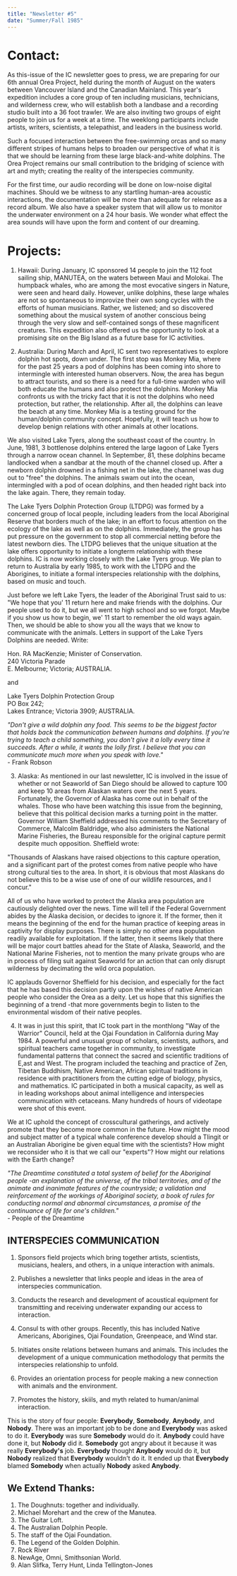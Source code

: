 ```yaml
---
title: "Newsletter #5"
date: "Summer/Fall 1985"
---
```


# Contact: 

As this-issue of the IC newsletter goes to press, we are preparing for our 6th annual Orea Project, held during the month of August on the waters between Vancouver Island and the Canadian Mainland. This year's expedition includes a core group of ten including musicians, technicians, and wilderness crew, who will establish both a landbase and a recording studio built into a 36 foot trawler. We are also inviting two groups of eight people to join us for a week at a time. The weeklong participants include artists, writers, scientists, a telepathist, and leaders in the business world. 

Such a focused interaction between the free-swimming orcas and so many different stripes of humans helps to broaden our perspective of what it is that we should be learning from these large black-and-white dolphins. The Orea Project remains our small contribution to the bridging of science with art and myth; creating the reality of the interspecies community. 

For the first time, our audio recording will be done on low-noise digital machines. Should we be witness to any startling human-area acoustic interactions, the documentation will be more than adequate for release as a record album. We also have a speaker system that will allow us to monitor the underwater environment on a 24 hour basis. We wonder what effect the area sounds will have upon the form and content of our dreaming. 


# Projects: 
1. Hawaii: During January, IC sponsored 14 people to join the 112 foot sailing ship, MANUTEA, on the waters between Maui and Molokai. The humpback whales, who are among the most evocative singers in Nature, were seen and heard daily. However, unlike dolphins, these large whales are not so spontaneous to improvize their own song cycles with the efforts of human musicians. Rather, we listened; and so discovered something about the musical system of another conscious being through the very slow and self-contained songs of these magnificent creatures. This  expedition  also  offered  us  the  opportunity  to  look  at  a  promising  site  on  the  Big  Island  as  a  future  base  for  IC  activities.  

2. Australia: During March and April, IC sent two representatives to explore dolphin hot spots, down under. The first stop was Monkey Mia, where for the past 25 years a pod of dolphins has been coming into shore to intermingle with interested human observers. Now, the area has begun to attract tourists, and so there is a need for a full-time warden who will both educate the humans and also protect the dolphins. Monkey Mia confronts us with the tricky fact that it is not the dolphins who need 
protection, but rather, the relationship. After all, the dolphins can leave the beach at any time. Monkey Mia is a testing 
ground for the human/dolphin community concept. Hopefully, it will teach us how to develop benign relations with other animals at other locations. 

We also visited Lake Tyers, along the southeast coast of the country. In June, 1981, 3 bottlenose dolphins entered the large lagoon of Lake Tyers through a narrow ocean channel. In September, 81, these dolphins became landlocked when a sandbar at the mouth of the channel closed up. After a newborn dolphin drowned in a fishing net in the lake, the channel was dug out to "free" the dolphins. The animals swam out into the ocean, intermingled with a pod of ocean dolphins, and then headed right back into the lake again. There, they remain today. 

The Lake Tyers Dolphin Protection Group (LTDPG) was formed by a concerned group of local people, including leaders from the local Aboriginal Reserve that borders much of the lake; in an effort to focus attention on the ecology of the lake as well as on the dolphins. Immediately, the group has put pressure on the government to stop all commercial netting before the latest newborn dies. The LTDPG believes that the unique situation at the lake offers opportunity to initiate a longterm relationship with these dolphins. IC is now working closely with the Lake Tyers group. We plan to return to Australia by early 1985, to work with the LTDPG and the Aborigines, to initiate a formal interspecies relationship with the dolphins, based on music and touch. 

Just before we left Lake Tyers, the leader of the Aboriginal Trust said to us: "We hope that you' 11 return here and make friends with the dolphins. Our people used to do it, but we all went to high school and so we forgot. Maybe if you show us how to begin, we' 11 start to remember the old ways again. Then, we should be able to show you all the ways that we know to communicate with the animals. Letters in support of the Lake Tyers Dolphins are needed. Write: 

Hon. RA MacKenzie; Minister of Conservation.
<br />240 Victoria Parade
<br />E. Melbourne; Victoria; AUSTRALIA. 

and 

Lake Tyers Dolphin Protection Group
<br />PO Box 242; 
<br />Lakes Entrance; Victoria 3909; AUSTRALIA.


*"Don't give a wild dolphin any food. This seems to be the biggest factor that holds back the communication between humans and dolphins. If you're trying to teach a child something, you don't give it a lolly every time it succeeds. After a while, it wants the lolly first. I believe that you can communicate much more when you speak with love."* 
<br />- Frank Robson 

<!-- <div class="newsletter-image">
<img  src="https://res.cloudinary.com/dzxk4xfee/image/upload/v1752160417/IN0004-1_pe3goc.png" alt='Artwork'/>
</div> -->

3. Alaska: As mentioned in our last newsletter, IC is involved in the issue of whether or not Seaworld of San Diego should be allowed to capture 100 and keep 10 areas from Alaskan waters over the next 5 years. Fortunately, the Governor of Alaska has come out in behalf of the whales. Those who have been watching this issue from the beginning, believe that this political decision marks a turning point in the matter. Governor William Sheffield addressed his comments to the Secretary of Commerce, Malcolm Baldridge, who also administers the National Marine Fisheries, the Bureau responsible for the original capture permit despite much opposition. Sheffield wrote:

"Thousands of Alaskans have raised objections to this capture operation, and a significant part of the protest comes from native people who have strong cultural ties to the area. In short, it is obvious that most Alaskans do not believe this to be a wise use of one of our wildlife resources, and I concur." 

All of us who have worked to protect the Alaska area population are cautiously delighted over the news. Time will tell if the Federal Government abides by the Alaska decision, or decides to ignore it. If the former, then it means the beginning of the end for the human practice of keeping areas in captivity for display purposes. There is simply no other area population readily available for exploitation. If the latter, then it seems likely that there will be major court battles ahead for the State of  Alaska, Seaworld, and the National Marine Fisheries, not to mention the many private groups who are in process of filing suit against Seaworld for an action that can only disrupt wilderness by decimating the wild orca population. 

IC applauds Governor Sheffield for his decision, and especially for the fact that he has based this decision partly upon the wishes of native American people who consider the Orea as a deity. Let us hope that this signifies the beginning of a trend -that more governments begin to listen to the environmental wisdom of their native peoples.

4. It was in just this spirit, that IC took part in the monthlong "Way of the Warrior" Council, held at the Ojai Foundation in California during May 1984. A powerful and unusual group of scholars, scientists, authors, and spiritual teachers came together in community, to investigate fundamental patterns that connect the sacred and scientific traditions of E,ast and West. The program included the teaching and practice of Zen, Tibetan Buddhism, Native American, African spiritual traditions in residence with practitioners from the cutting edge of biology, physics, and mathematics. IC participated in both a musical capacity, as well as in leading workshops about animal intelligence and interspecies communication with cetaceans. Many hundreds of hours of videotape were shot of this event.

We at IC uphold the concept of crosscultural gatherings, and actively promote that they become more common in the future. How might the mood and subject matter of a typical whale conference develop should a Tlingit or an Australian Aborigine be given equal time with the scientists? How might we reconsider who it is that we call our "experts"? How might our relations with the Earth change? 

*"The Dreamtime constituted a total system of belief for the Aboriginal people -an explanation of the universe, of the tribal territories, and of the animate and inanimate features of the countryside; a validation and reinforcement of the workings of Aboriginal society, a book of rules for conducting normal and abnormal circumstances, a promise of the continuance of life for one's children."*
<br />- People of the Dreamtime

## INTERSPECIES COMMUNICATION 
1. Sponsors field projects which bring together artists, scientists, musicians, healers, and others, in a unique interaction with animals. 

2. Publishes a newsletter that links people and ideas in the area of interspecies communication. 

3. Conducts the research and development of acoustical equipment for transmitting and receiving underwater expanding our access to interaction. 

4. Consul ts with other groups. Recently, this has included Native Americans, Aborigines, Ojai Foundation, Greenpeace, and Wind star. 

5. Initiates onsite relations between humans and animals. This includes the development of a unique communication methodology that permits the interspecies relationship to unfold. 

6. Provides an orientation process for people making a new connection with animals and the environment. 

7. Promotes the history, skiils, and myth related to human/animal interaction. 

This is the story of four people: **Everybody**, **Somebody**, **Anybody**, and **Nobody**. There was an important job to be done and **Everybody** was asked to do it. **Everybody** was sure **Somebody** would do it. **Anybody** could have done it, but **Nobody** did it. **Somebody** got angry about it because it was really **Everybody's** job. **Everybody** thought **Anybody** would do it, but **Nobody** realized that **Everybody** wouldn't do it. It ended up that **Everybody** blamed **Somebody** when actually **Nobody** asked **Anybody**. 

## We Extend Thanks: 
1. The Doughnuts: together and individually.
2. Michael Morehart and the crew of the Manutea. 
3. The Guitar Loft. 
4. The Australian Dolphin People. 
5. The staff of the Ojai Foundation. 
6. The Legend of the Golden Dolphin. 
7. Rock River 
8. NewAge, Omni, Smithsonian World. 
9. Alan Slifka, Terry Hunt, Linda Tellington-Jones 